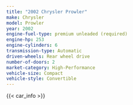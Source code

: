 ```yaml
---
title: "2002 Chrysler Prowler"
make: Chrysler
model: Prowler
year: 2002
engine-fuel-type: premium unleaded (required)
engine-hp: 253
engine-cylinders: 6
transmission-type: Automatic
driven-wheels: Rear wheel drive
number-of-doors: 2
market-category: High-Performance
vehicle-size: Compact
vehicle-style: Convertible
---
```


{{< car_info >}}
